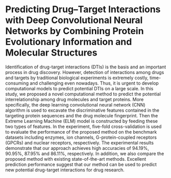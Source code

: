# Predicting Drug–Target Interactions with Deep Convolutional Neural Networks by Combining Protein Evolutionary Information and Molecular Structures

Identification of drug-target interactions (DTIs) is the basis and an important process in drug discovery. However, detection of interactions among drugs and targets by traditional biological experiments is extremely costly, time-consuming and challenging even nowadays. Thus, it is urgent to develop computational models to predict potential DTIs on a large scale. In this study, we proposed a novel computational method to predict the potential interrelationship among drug molecules and target proteins. More specifically, the deep learning convolutional neural network (CNN) algorithm is used to excavate the discriminative features contained in the targeting protein sequences and the drug molecule fingerprint. Then the Extreme Learning Machine (ELM) model is constructed by feeding these two types of features. In the experiment, five-fold cross-validation is used to evaluate the performance of the proposed method on the benchmark datasets including enzymes, ion channels, G-protein-coupled receptors (GPCRs) and nuclear receptors, respectively. The experimental results demonstrate that our approach achieves high accuracies of 94.19%, 90.95%, 87.95% and 86.11%, respectively. In addition, we also compare the proposed method with existing state-of-the-art methods. Excellent prediction performance suggest that our method can be used to predict new potential drug-target interactions for drug research.
